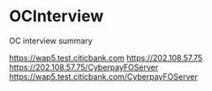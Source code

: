 # OCInterview
OC interview summary


https://wap5.test.citicbank.com
https://202.108.57.75
https://202.108.57.75/CyberpayFOServer
https://wap5.test.citicbank.com/CyberpayFOServer

